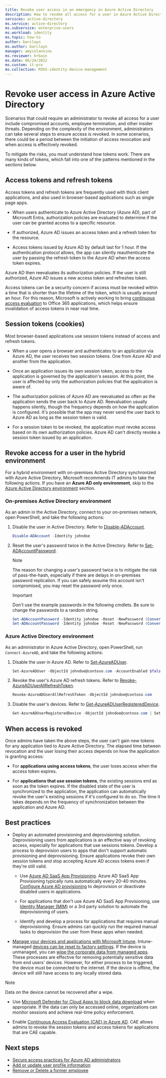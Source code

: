 ```yaml
---
title: Revoke user access in an emergency in Azure Active Directory
description: How to revoke all access for a user in Azure Active Directory
services: active-directory 
ms.service: active-directory
ms.subservice: enterprise-users
ms.workload: identity
ms.topic: how-to
author: barclayn
ms.author: barclayn
manager: amycolannino
ms.reviewer: krbain
ms.date: 06/24/2022
ms.custom: it-pro
ms.collection: M365-identity-device-management
---
```


# Revoke user access in Azure Active Directory

Scenarios that could require an administrator to revoke all access for a user include compromised accounts, employee termination, and other insider threats. Depending on the complexity of the environment, administrators can take several steps to ensure access is revoked. In some scenarios, there could be a period between the initiation of access revocation and when access is effectively revoked.

To mitigate the risks, you must understand how tokens work. There are many kinds of tokens, which fall into one of the patterns mentioned in the sections below.

## Access tokens and refresh tokens

Access tokens and refresh tokens are frequently used with thick client applications, and also used in browser-based applications such as single page apps.

- When users authenticate to Azure Active Directory (Azure AD), part of Microsoft Entra, authorization policies are evaluated to determine if the user can be granted access to a specific resource.  

- If authorized, Azure AD issues an access token and a refresh token for the resource.  

- Access tokens issued by Azure AD by default last for 1 hour. If the authentication protocol allows, the app can silently reauthenticate the user by passing the refresh token to the Azure AD when the access token expires.

Azure AD then reevaluates its authorization policies. If the user is still authorized, Azure AD issues a new access token and refreshes token.

Access tokens can be a security concern if access must be revoked within a time that is shorter than the lifetime of the token, which is usually around an hour. For this reason, Microsoft is actively working to bring [continuous access evaluation](../conditional-access/concept-continuous-access-evaluation.md) to Office 365 applications, which helps ensure invalidation of access tokens in near real time.  

## Session tokens (cookies)

Most browser-based applications use session tokens instead of access and refresh tokens.  

- When a user opens a browser and authenticates to an application via Azure AD, the user receives two session tokens. One from Azure AD and another from the application.  

- Once an application issues its own session token, access to the application is governed by the application's session. At this point, the user is affected by only the authorization policies that the application is aware of.

- The authorization policies of Azure AD are reevaluated as often as the application sends the user back to Azure AD. Reevaluation usually happens silently, though the frequency depends on how the application is configured. It's possible that the app may never send the user back to Azure AD as long as the session token is valid.

- For a session token to be revoked, the application must revoke access based on its own authorization policies. Azure AD can't directly revoke a session token issued by an application.  

## Revoke access for a user in the hybrid environment

For a hybrid environment with on-premises Active Directory synchronized with Azure Active Directory, Microsoft recommends IT admins to take the following actions. If you have an **Azure AD only environment**, skip to the [Azure Active Directory environment](#azure-active-directory-environment) section.


### On-premises Active Directory environment

As an admin in the Active Directory, connect to your on-premises network, open PowerShell, and take the following actions:

1. Disable the user in Active Directory. Refer to [Disable-ADAccount](/powershell/module/activedirectory/disable-adaccount).

    ```PowerShell
    Disable-ADAccount -Identity johndoe  
    ```

2. Reset the user's password twice in the Active Directory. Refer to [Set-ADAccountPassword](/powershell/module/activedirectory/set-adaccountpassword).

    > [!NOTE]
    > The reason for changing a user's password twice is to mitigate the risk of pass-the-hash, especially if there are delays in on-premises password replication. If you can safely assume this account isn't compromised, you may reset the password only once.

    > [!IMPORTANT]
    > Don't use the example passwords in the following cmdlets. Be sure to change the passwords to a random string.

    ```PowerShell
    Set-ADAccountPassword -Identity johndoe -Reset -NewPassword (ConvertTo-SecureString -AsPlainText "p@ssw0rd1" -Force)
    Set-ADAccountPassword -Identity johndoe -Reset -NewPassword (ConvertTo-SecureString -AsPlainText "p@ssw0rd2" -Force)
    ```

### Azure Active Directory environment

As an administrator in Azure Active Directory, open PowerShell, run ``Connect-AzureAD``, and take the following actions:

1. Disable the user in Azure AD. Refer to [Set-AzureADUser](/powershell/module/azuread/Set-AzureADUser).

    ```PowerShell
    Set-AzureADUser -ObjectId johndoe@contoso.com -AccountEnabled $false
    ```

2. Revoke the user's Azure AD refresh tokens. Refer to [Revoke-AzureADUserAllRefreshToken](/powershell/module/azuread/revoke-azureaduserallrefreshtoken).

    ```PowerShell
    Revoke-AzureADUserAllRefreshToken -ObjectId johndoe@contoso.com
    ```

3. Disable the user's devices. Refer to [Get-AzureADUserRegisteredDevice](/powershell/module/azuread/get-azureaduserregistereddevice).

    ```PowerShell
    Get-AzureADUserRegisteredDevice -ObjectId johndoe@contoso.com | Set-AzureADDevice -AccountEnabled $false
    ```
## When access is revoked

Once admins have taken the above steps, the user can't gain new tokens for any application tied to Azure Active Directory. The elapsed time between revocation and the user losing their access depends on how the application is granting access:

- For **applications using access tokens**, the user loses access when the access token expires.

- For **applications that use session tokens**, the existing sessions end as soon as the token expires. If the disabled state of the user is synchronized to the application, the application can automatically revoke the user's existing sessions if it's configured to do so.  The time it takes depends on the frequency of synchronization between the application and Azure AD.

## Best practices

- Deploy an automated provisioning and deprovisioning solution. Deprovisioning users from applications is an effective way of revoking access, especially for applications that use sessions tokens. Develop a process to deprovision users to apps that don't support automatic provisioning and deprovisioning. Ensure applications revoke their own session tokens and stop accepting Azure AD access tokens even if they're still valid.

  - Use [Azure AD SaaS App Provisioning](../app-provisioning/user-provisioning.md). Azure AD SaaS App Provisioning typically runs automatically every 20-40 minutes. [Configure Azure AD provisioning](../saas-apps/tutorial-list.md) to deprovision or deactivate disabled users in applications.
  
  - For applications that don't use Azure AD SaaS App Provisioning, use [Identity Manager (MIM)](/microsoft-identity-manager/mim-how-provision-users-adds) or a 3rd party solution to automate the deprovisioning of users.  
  - Identify and develop a process for applications that requires manual deprovisioning. Ensure admins can quickly run the required manual tasks to deprovision the user from these apps when needed.
  
- [Manage your devices and applications with Microsoft Intune](/mem/intune/remote-actions/device-management). Intune-managed [devices can be reset to factory settings](/mem/intune/remote-actions/devices-wipe). If the device is unmanaged, you can [wipe the corporate data from managed apps](/mem/intune/apps/apps-selective-wipe). These processes are effective for removing potentially sensitive data from end users' devices. However, for either process to be triggered, the device must be connected to the internet. If the device is offline, the device will still have access to any locally stored data.

> [!NOTE]
> Data on the device cannot be recovered after a wipe.

- Use [Microsoft Defender for Cloud Apps to block data download](/cloud-app-security/use-case-proxy-block-session-aad) when appropriate. If the data can only be accessed online, organizations can monitor sessions and achieve real-time policy enforcement.

- Enable [Continuous Access Evaluation (CAE) in Azure AD](../conditional-access/concept-continuous-access-evaluation.md). CAE allows admins to revoke the session tokens and access tokens for applications that are CAE capable.  

## Next steps

- [Secure access practices for Azure AD administrators](../roles/security-planning.md)
- [Add or update user profile information](../fundamentals/active-directory-users-profile-azure-portal.md)
- [Remove or Delete a former employee](/microsoft-365/admin/add-users/remove-former-employee)
